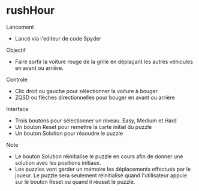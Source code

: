 # rushHour

Lancement
- Lancé via l'editeur de code Spyder

Objectif
- Faire sortir la voiture rouge de la grille en déplaçant les autres véhicules en avant ou arrière.

Controle
- Clic droit ou gauche pour sélectionner la voiture à bouger
- ZQSD ou flèches directionnelles pour bouger en avant ou arrière

Interface
- Trois boutons pour sélectionner un niveau. Easy, Medium et Hard
- Un bouton Reset pour remettre la carte initial du puzzle
- Un bouton Solution pour résoudre le puzzle

Note
- Le bouton Solution réinitialise le puzzle en cours afin de donner une solution avec les positions initiaux.
- Les puzzles vont garder un mémoire les déplacements effectués par le joueur. Le puzzle sera seulement réinitialisé quand l'utilisateur appuie sur le bouton Reset ou quand il réussit le puzzle.
